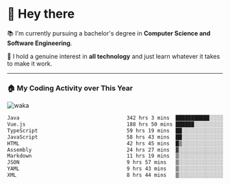 # 🤖 Hey there

📚 I'm currently pursuing a bachelor's degree in **Computer Science and Software Engineering**.

🚀 I hold a genuine interest in **all technology** and just learn whatever it takes to make it work. 

---

### 🏠 My Coding Activity over This Year

![waka](https://wakatime.com/share/@9e458da8-a03c-4213-8e4b-1218d92d8f20/fb6cf146-3e76-4c0e-b99c-52117daccc34.svg)

<!--START_SECTION:waka-->

```txt
Java                                   342 hrs 3 mins  ███████████░░░░░░░░░░░░░░   43.78 %
Vue.js                                 188 hrs 50 mins ██████░░░░░░░░░░░░░░░░░░░   24.17 %
TypeScript                             59 hrs 19 mins  ██░░░░░░░░░░░░░░░░░░░░░░░   07.59 %
JavaScript                             58 hrs 43 mins  ██░░░░░░░░░░░░░░░░░░░░░░░   07.52 %
HTML                                   42 hrs 45 mins  █▒░░░░░░░░░░░░░░░░░░░░░░░   05.47 %
Assembly                               24 hrs 27 mins  ▓░░░░░░░░░░░░░░░░░░░░░░░░   03.13 %
Markdown                               11 hrs 19 mins  ▒░░░░░░░░░░░░░░░░░░░░░░░░   01.45 %
JSON                                   9 hrs 57 mins   ▒░░░░░░░░░░░░░░░░░░░░░░░░   01.28 %
YAML                                   9 hrs 43 mins   ▒░░░░░░░░░░░░░░░░░░░░░░░░   01.24 %
XML                                    8 hrs 44 mins   ▒░░░░░░░░░░░░░░░░░░░░░░░░   01.12 %
```

<!--END_SECTION:waka-->